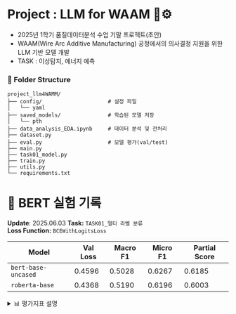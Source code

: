 # Project : LLM for WAAM 🤖⚙️
- 2025년 1학기 품질데이터분석 수업 기말 프로젝트(초안)   
- WAAM(Wire Arc Additive Manufacturing) 공정에서의 의사결정 지원을 위한 LLM 기반 모델 개발
- TASK : 이상탐지, 에너지 예측

### 📁 Folder Structure
```
project_llm4WAMM/
├── config/                     # 설정 파일
│   └── yaml
├── saved_models/               # 학습된 모델 저장 
│   └── pth
├── data_analysis_EDA.ipynb     # 데이터 분석 및 전처리    
├── dataset.py              
├── eval.py                     # 모델 평가(val/test)
├── main.py                 
├── task01_model.py                
├── train.py                
├── utils.py               
└── requirements.txt    
```

# 📝 BERT 실험 기록

**Update**: 2025.06.03
**Task:** `TASK01_멀티 라벨 분류`  
**Loss Function:** `BCEWithLogitsLoss`

| Model              | Val Loss | Macro F1 | Micro F1 | Partial Score |
|--------------------|----------|----------|----------|----------------|
| `bert-base-uncased`| 0.4596   | 0.5028   | 0.6267   | 0.6185         |
| `roberta-base`     | 0.4368   | 0.5190   | 0.6196   | 0.6003         |


<details>
<summary>📊 평가지표 설명</summary>

| 지표 이름        | 설명 |
|------------------|------|
| **Val Loss**     | 검증 데이터(validation set)에서의 평균 손실 값. 모델의 과적합 여부나 학습 안정성을 판단하는 데 사용함. <br> `train_dataset`: 446 rows <br> `val_dataset`: 112 rows |
| **Macro F1 Score** | 각 클래스(라벨)의 F1 점수를 독립적으로 계산한 후, 단순 평균한 값. <br> → 클래스 간 불균형이 있는 멀티라벨 분류 문제에서 **소수 클래스의 성능을 강조**하는 데 유용함. |
| **Micro F1 Score** | 전체 클래스에 대해 TP/FP/FN을 모두 합산한 뒤 계산한 F1 점수. <br> → **전체 예측 성능(정확도 중심)**을 평가하는 지표로, 다수 클래스의 영향을 더 크게 받음. |
| **Partial Score** | **커스텀 평가 지표**로, 정답 레이블(target)의 일부만 맞췄을 때 정답의 비율만큼 점수를 주는 방식. <br> 예: 일부 정답 라벨만 맞혀도 점수를 부여함. |

</details>


<!--
### To-Do

- [ ] 🔄 작업 중 : 품질 예측 성능 평가 코드 개선 중
- [ ] ✅ 완료됨 : 데이터셋 병합 및 전처리 (2025-05-23)
- [ ] 📌 다음 할 일 : inference 모듈 디버깅
-->
